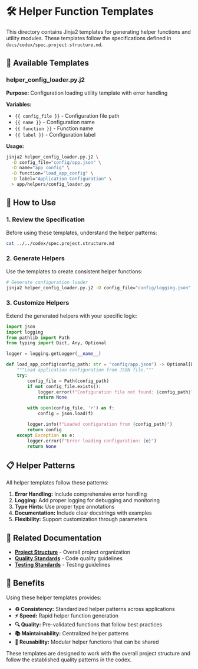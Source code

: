 # 🛠️ Helper Function Templates

This directory contains Jinja2 templates for generating helper functions and utility modules. These templates follow the specifications defined in `docs/codex/spec.project.structure.md`.

## 📁 Available Templates

### helper_config_loader.py.j2
**Purpose:** Configuration loading utility template with error handling

**Variables:**
- `{{ config_file }}` - Configuration file path
- `{{ name }}` - Configuration name
- `{{ function }}` - Function name
- `{{ label }}` - Configuration label

**Usage:**
```bash
jinja2 helper_config_loader.py.j2 \
  -D config_file="config/app.json" \
  -D name="app_config" \
  -D function="load_app_config" \
  -D label="Application Configuration" \
  > app/helpers/config_loader.py
```

## 🚀 How to Use

### 1. **Review the Specification**
Before using these templates, understand the helper patterns:
```bash
cat ../../codex/spec.project.structure.md
```

### 2. **Generate Helpers**
Use the templates to create consistent helper functions:
```bash
# Generate configuration loader
jinja2 helper_config_loader.py.j2 -D config_file="config/logging.json" -D name="logging_config" > app/helpers/logging_loader.py
```

### 3. **Customize Helpers**
Extend the generated helpers with your specific logic:
```python
import json
import logging
from pathlib import Path
from typing import Dict, Any, Optional

logger = logging.getLogger(__name__)

def load_app_config(config_path: str = "config/app.json") -> Optional[Dict[str, Any]]:
    """Load application configuration from JSON file."""
    try:
        config_file = Path(config_path)
        if not config_file.exists():
            logger.error(f"Configuration file not found: {config_path}")
            return None

        with open(config_file, 'r') as f:
            config = json.load(f)

        logger.info(f"Loaded configuration from {config_path}")
        return config
    except Exception as e:
        logger.error(f"Error loading configuration: {e}")
        return None
```

## 📋 Helper Patterns

All helper templates follow these patterns:

1. **Error Handling:** Include comprehensive error handling
2. **Logging:** Add proper logging for debugging and monitoring
3. **Type Hints:** Use proper type annotations
4. **Documentation:** Include clear docstrings with examples
5. **Flexibility:** Support customization through parameters

## 🔗 Related Documentation

- **[Project Structure](../../codex/spec.project.structure.md)** - Overall project organization
- **[Quality Standards](../../codex/spec.quality.code.md)** - Code quality guidelines
- **[Testing Standards](../../codex/spec.quality.testing.md)** - Testing guidelines

## 🎯 Benefits

Using these helper templates provides:

- **♻️ Consistency:** Standardized helper patterns across applications
- **⚡ Speed:** Rapid helper function generation
- **🔍 Quality:** Pre-validated functions that follow best practices
- **📚 Maintainability:** Centralized helper patterns
- **🔧 Reusability:** Modular helper functions that can be shared

These templates are designed to work with the overall project structure and follow the established quality patterns in the codex.
